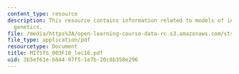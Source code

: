 ```yaml
---
content_type: resource
description: This resource contains information related to models of inheritance and
  genetics.
file: /media/https%3A/open-learning-course-data-rc.s3.amazonaws.com/sts-003-the-rise-of-modern-science-fall-2010/3b5ef61eb84497f51e7b20c8b358e296_MITSTS_003F10_lec16.pdf
file_type: application/pdf
resourcetype: Document
title: MITSTS_003F10_lec16.pdf
uid: 3b5ef61e-b844-97f5-1e7b-20c8b358e296
---
```

